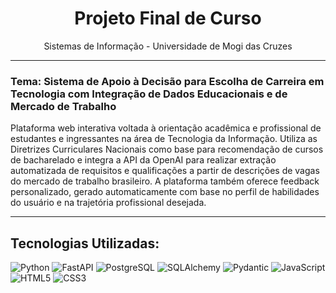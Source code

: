 <h1 align="center">Projeto Final de Curso</h1>
<p align="center">
  Sistemas de Informação - Universidade de Mogi das Cruzes  
</p>

---

### Tema: Sistema de Apoio à Decisão para Escolha de Carreira em Tecnologia com Integração de Dados Educacionais e de Mercado de Trabalho

Plataforma web interativa voltada à orientação acadêmica e profissional de estudantes e ingressantes na área de Tecnologia da Informação. Utiliza as Diretrizes Curriculares Nacionais como base para recomendação de cursos de bacharelado e integra a API da OpenAI para realizar extração automatizada de requisitos e qualificações a partir de descrições de vagas do mercado de trabalho brasileiro. A plataforma também oferece feedback personalizado, gerado automaticamente com base no perfil de habilidades do usuário e na trajetória profissional desejada.

---

## Tecnologias Utilizadas:
![Python](https://img.shields.io/badge/Python-3776AB?style=flat&logo=python&logoColor=white) 
![FastAPI](https://img.shields.io/badge/FastAPI-009688?style=flat&logo=fastapi&logoColor=white) 
![PostgreSQL](https://img.shields.io/badge/PostgreSQL-4169E1?style=flat&logo=postgresql&logoColor=white) 
![SQLAlchemy](https://img.shields.io/badge/SQLAlchemy-990000?style=flat&logo=sqlalchemy&logoColor=white) 
![Pydantic](https://img.shields.io/badge/Pydantic-00BFFF?style=flat&logo=pydantic&logoColor=white) 
![JavaScript](https://img.shields.io/badge/JavaScript-F7DF1E?style=flat&logo=javascript&logoColor=black) 
![HTML5](https://img.shields.io/badge/HTML5-E34F26?style=flat&logo=html5&logoColor=white) 
![CSS3](https://img.shields.io/badge/CSS3-1572B6?style=flat&logo=css3&logoColor=white)
